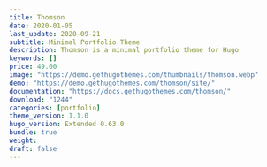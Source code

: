 ```yaml
---
title: Thomson
date: 2020-01-05
last_update: 2020-09-21
subtitle: Minimal Portfolio Theme
description: Thomson is a minimal portfolio theme for Hugo
keywords: []
price: 49.00
image: "https://demo.gethugothemes.com/thumbnails/thomson.webp"
demo: "https://demo.gethugothemes.com/thomson/site/"
documentation: "https://docs.gethugothemes.com/thomson/"
download: "1244"
categories: [portfolio]
theme_version: 1.1.0
hugo_version: Extended 0.63.0
bundle: true
weight:
draft: false
---
```


